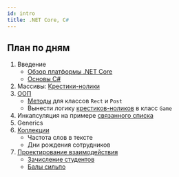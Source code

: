 ```yaml
---
id: intro
title: .NET Core, С#
---
```


## План по дням
1. Введение
   - [Обзор платформы .NET Core](01-dotnet-overview.md)
   - [Основы С#](02-basics.md)
2. Массивы: [Крестики-нолики](02.1-tic-tac-toe.md)
3. [ООП](03-oop.md)
   - [Методы](03.1-methods.md) для классов `Rect` и `Post`
   - Вынести логику [крестиков-ноликов](03.1-methods.md#крестики-нолики) в класс `Game`
4. Инкапсуляция на примере [связанного списка](03.1-methods.md#linked-list)
5. Generics
6. [Коллекции](04-collections.md)
   - Частота слов в тексте
   - Дни рождения сотрудников
7. [Проектирование взаимодействия](05-interaction.md)
   - [Зачисление студентов](05.1-students-task.md)
   - [Балы сильпо](05.2-silpo-bonus-task.md)

